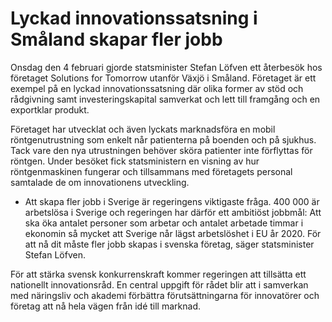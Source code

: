 # Lyckad innovationssatsning i Småland skapar fler jobb

Onsdag den 4 februari gjorde statsminister Stefan Löfven ett återbesök hos företaget Solutions for Tomorrow utanför Växjö i Småland. Företaget är ett exempel på en lyckad innovationssatsning där olika former av stöd och rådgivning samt investeringskapital samverkat och lett till framgång och en exportklar produkt.

Företaget har utvecklat och även lyckats marknadsföra en mobil röntgenutrustning som enkelt når patienterna på boenden och på sjukhus. Tack vare den nya utrustningen behöver sköra patienter inte förflyttas för röntgen. Under besöket fick statsministern en visning av hur röntgenmaskinen fungerar och tillsammans med företagets personal samtalade de om innovationens utveckling.

- Att skapa fler jobb i Sverige är regeringens viktigaste fråga. 400 000 är arbetslösa i Sverige och regeringen har därför ett ambitiöst jobbmål: Att ska öka antalet personer som arbetar och antalet arbetade timmar i ekonomin så mycket att Sverige når lägst arbetslöshet i EU år 2020. För att nå dit måste fler jobb skapas i svenska företag, säger statsminister Stefan Löfven.

För att stärka svensk konkurrenskraft kommer regeringen att tillsätta ett nationellt innovationsråd. En central uppgift för rådet blir att i samverkan med näringsliv och akademi förbättra förutsättningarna för innovatörer och företag att nå hela vägen från idé till marknad.
